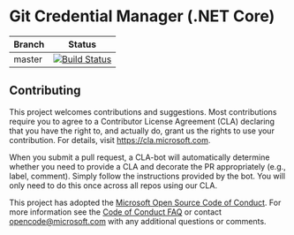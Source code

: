# Git Credential Manager (.NET Core)

Branch|Status
-|-
master|[![Build Status](https://mseng.visualstudio.com/AzureDevOps/_apis/build/status/Teams/VCDesktop/Git-Credential-Manager-Core/GCM-CI?branchName=master)](https://mseng.visualstudio.com/AzureDevOps/_build/latest?definitionId=7861&branchName=master)

## Contributing

This project welcomes contributions and suggestions.  Most contributions require you to agree to a
Contributor License Agreement (CLA) declaring that you have the right to, and actually do, grant us
the rights to use your contribution. For details, visit https://cla.microsoft.com.

When you submit a pull request, a CLA-bot will automatically determine whether you need to provide
a CLA and decorate the PR appropriately (e.g., label, comment). Simply follow the instructions
provided by the bot. You will only need to do this once across all repos using our CLA.

This project has adopted the [Microsoft Open Source Code of Conduct](https://opensource.microsoft.com/codeofconduct/).
For more information see the [Code of Conduct FAQ](https://opensource.microsoft.com/codeofconduct/faq/) or
contact [opencode@microsoft.com](mailto:opencode@microsoft.com) with any additional questions or comments.

